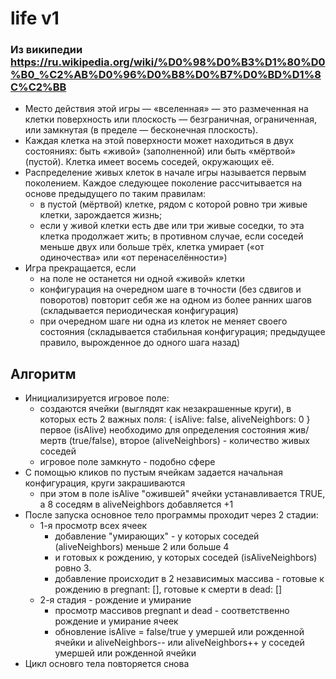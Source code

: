 # life v1

### Из википедии <https://ru.wikipedia.org/wiki/%D0%98%D0%B3%D1%80%D0%B0_%C2%AB%D0%96%D0%B8%D0%B7%D0%BD%D1%8C%C2%BB>
- Место действия этой игры — «вселенная» — это размеченная на клетки поверхность или плоскость — безграничная, ограниченная, или замкнутая (в пределе — бесконечная плоскость).
- Каждая клетка на этой поверхности может находиться в двух состояниях: быть «живой» (заполненной) или быть «мёртвой» (пустой). Клетка имеет восемь соседей, окружающих её.
- Распределение живых клеток в начале игры называется первым поколением. Каждое следующее поколение рассчитывается на основе предыдущего по таким правилам:
  - в пустой (мёртвой) клетке, рядом с которой ровно три живые клетки, зарождается жизнь;
  - если у живой клетки есть две или три живые соседки, то эта клетка продолжает жить; в противном случае, если соседей меньше двух или больше трёх, клетка умирает («от одиночества» или «от перенаселённости»)
- Игра прекращается, если
  - на поле не останется ни одной «живой» клетки
  - конфигурация на очередном шаге в точности (без сдвигов и поворотов) повторит себя же на одном из более ранних шагов (складывается периодическая конфигурация)
  - при очередном шаге ни одна из клеток не меняет своего состояния (складывается стабильная конфигурация; предыдущее правило, вырожденное до одного шага назад)
  
## Алгоритм
- Инициализируется игровое поле:
  - создаются ячейки (выглядят как незакрашенные круги), в которых есть 2 важных поля: { isAlive: false, aliveNeighbors: 0 }
    первое (isAlive) необходимо для определения состояния жив/мертв (true/false), второе (aliveNeighbors) - количество живых соседей
  - игровое поле замкнуто - подобно сфере
- С помощью кликов по пустым ячейкам задается начальная конфигурация, круги закрашиваются
  - при этом в поле isAlive "ожившей" ячейки устанавливается TRUE, а 8 соседям в aliveNeighbors добавляется +1
- После запуска основное тело программы проходит через 2 стадии:
  - 1-я просмотр всех ячеек 
    - добавление "умирающих" - у которых соседей (aliveNeighbors) меньше 2 или больше 4 
    - и готовых к рождению,
        у которых соседей (isAliveNeighbors) ровно 3.
    - добавление происходит в 2 независимых массива - готовые к рождению в pregnant: [], готовые к смерти в dead: [] 
  - 2-я стадия - рождение и умирание
    - просмотр массивов pregnant и dead - соответственно рождение и умирание ячеек
    - обновление isAlive = false/true у умершей или рожденной ячейки и aliveNeighbors-- или aliveNeighbors++ у соседей умершей или рожденной ячейки
- Цикл основго тела повторяется снова
